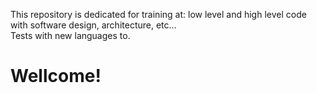 This repository is dedicated for training at: low level and high level code with software design, architecture, etc...<br>
Tests with new languages to.
<h1>Wellcome!</h1>
